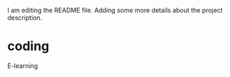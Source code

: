I am editing the README file. Adding some more details about the project description.
# coding
E-learning

